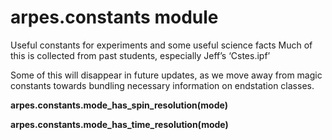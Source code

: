 # arpes.constants module

Useful constants for experiments and some useful science facts Much of
this is collected from past students, especially Jeff’s ‘Cstes.ipf’

Some of this will disappear in future updates, as we move away from
magic constants towards bundling necessary information on endstation
classes.

**arpes.constants.mode\_has\_spin\_resolution(mode)**

**arpes.constants.mode\_has\_time\_resolution(mode)**
